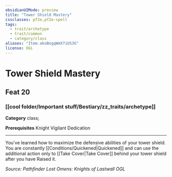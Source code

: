 ```yaml
---
obsidianUIMode: preview
title: "Tower Shield Mastery"
cssclasses: pf2e,pf2e-spell
tags:
  - trait/archetype
  - trait/common
  - category/class
aliases: "Item.akoBogqWmX7iUS3G"
license: OGL
---
```

# Tower Shield Mastery
## Feat 20
### [[cool folder/Important stuff/Bestiary/zz_traits/archetype]]

**Category** class; 



**Prerequisites** Knight Vigilant Dedication
* * *
You've learned how to maximize the defensive abilities of your tower shield. You are constantly [[Conditions/Quickened|Quickened]] and can use the additional action only to [[Take Cover|Take Cover]] behind your tower shield after you have Raised it.

*Source: Pathfinder Lost Omens: Knights of Lastwall*
*OGL*